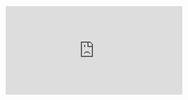 <div style="position:relative;padding-bottom:48%; margin:10px">
    <iframe src="https://www.youtube.com/embed/58xle_2d5Oo?start=0" frameborder="0" allow="accelerometer; autoplay; encrypted-media; gyroscope; picture-in-picture" allowfullscreen 
    	style="position:absolute;width:100%;height:100%;"></iframe>
</div>
